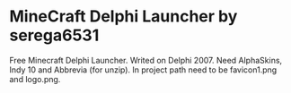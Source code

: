 MineCraft Delphi Launcher by serega6531
================

Free Minecraft Delphi Launcher.
Writed on Delphi 2007.
Need AlphaSkins, Indy 10 and Abbrevia (for unzip).
In project path need to be favicon1.png and logo.png.
